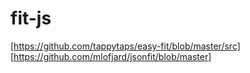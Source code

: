 # fit-js

[https://github.com/tappytaps/easy-fit/blob/master/src]
[https://github.com/mlofjard/jsonfit/blob/master]